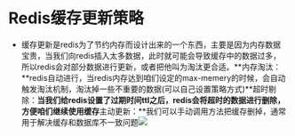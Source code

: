 # Redis缓存更新策略

- 缓存更新是redis为了节约内存而设计出来的一个东西，主要是因为内存数据宝贵，当我们向redis插入太多数据，此时就可能会导致缓存中的数据过多，所以redis会对部分数据进行更新，或者把他叫为淘汰更合适。**内存淘汰：**redis自动进行，当redis内存达到咱们设定的max-memery的时候，会自动触发淘汰机制，淘汰掉一些不重要的数据(可以自己设置策略方式)**超时剔除：**当我们给redis设置了过期时间ttl之后，redis会将超时的数据进行删除，方便咱们继续使用缓存**主动更新：**我们可以手动调用方法把缓存删掉，通常用于解决缓存和数据库不一致问题![](https://pic.yupi.icu/5563/202507172004949.png)

### 